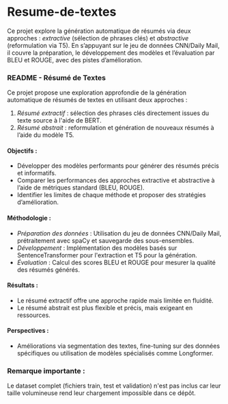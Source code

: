 # Resume-de-textes
Ce projet explore la génération automatique de résumés via deux approches : *extractive* (sélection de phrases clés) et *abstractive* (reformulation via T5). En s’appuyant sur le jeu de données CNN/Daily Mail, il couvre la préparation, le développement des modèles et l’évaluation par BLEU et ROUGE, avec des pistes d’amélioration.
### README - Résumé de Textes

Ce projet propose une exploration approfondie de la génération automatique de résumés de textes en utilisant deux approches : 

1. *Résumé extractif* : sélection des phrases clés directement issues du texte source à l'aide de BERT.  
2. *Résumé abstrait* : reformulation et génération de nouveaux résumés à l’aide du modèle T5.

#### Objectifs :  
- Développer des modèles performants pour générer des résumés précis et informatifs.  
- Comparer les performances des approches extractive et abstractive à l’aide de métriques standard (BLEU, ROUGE).  
- Identifier les limites de chaque méthode et proposer des stratégies d’amélioration.

#### Méthodologie :  
- *Préparation des données* : Utilisation du jeu de données CNN/Daily Mail, prétraitement avec spaCy et sauvegarde des sous-ensembles.  
- *Développement* : Implémentation des modèles basés sur SentenceTransformer pour l'extraction et T5 pour la génération.  
- *Évaluation* : Calcul des scores BLEU et ROUGE pour mesurer la qualité des résumés générés.

#### Résultats :  
- Le résumé extractif offre une approche rapide mais limitée en fluidité.  
- Le résumé abstrait est plus flexible et précis, mais exigeant en ressources.  

#### Perspectives :  
- Améliorations via segmentation des textes, fine-tuning sur des données spécifiques ou utilisation de modèles spécialisés comme Longformer.  

### Remarque importante :
Le dataset complet (fichiers train, test et validation) n'est pas inclus car leur taille volumineuse rend leur chargement impossible dans ce dépôt.

